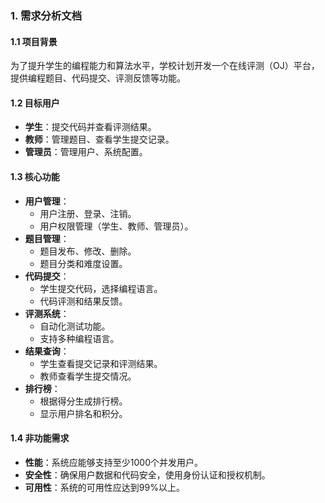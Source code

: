 ### 1. 需求分析文档

#### 1.1 项目背景

为了提升学生的编程能力和算法水平，学校计划开发一个在线评测（OJ）平台，提供编程题目、代码提交、评测反馈等功能。

#### 1.2 目标用户

- **学生**：提交代码并查看评测结果。
- **教师**：管理题目、查看学生提交记录。
- **管理员**：管理用户、系统配置。

#### 1.3 核心功能

- **用户管理**：
  - 用户注册、登录、注销。
  - 用户权限管理（学生、教师、管理员）。
- **题目管理**：
  - 题目发布、修改、删除。
  - 题目分类和难度设置。
- **代码提交**：
  - 学生提交代码，选择编程语言。
  - 代码评测和结果反馈。
- **评测系统**：
  - 自动化测试功能。
  - 支持多种编程语言。
- **结果查询**：
  - 学生查看提交记录和评测结果。
  - 教师查看学生提交情况。
- **排行榜**：
  - 根据得分生成排行榜。
  - 显示用户排名和积分。

#### 1.4 非功能需求

- **性能**：系统应能够支持至少1000个并发用户。
- **安全性**：确保用户数据和代码安全，使用身份认证和授权机制。
- **可用性**：系统的可用性应达到99%以上。